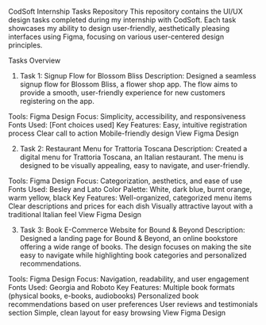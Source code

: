 CodSoft Internship Tasks Repository
This repository contains the UI/UX design tasks completed during my internship with CodSoft. Each task showcases my ability to design user-friendly, aesthetically pleasing interfaces using Figma, focusing on various user-centered design principles.

Tasks Overview
1. Task 1: Signup Flow for Blossom Bliss
Description:
Designed a seamless signup flow for Blossom Bliss, a flower shop app. The flow aims to provide a smooth, user-friendly experience for new customers registering on the app.

Tools: Figma
Design Focus: Simplicity, accessibility, and responsiveness
Fonts Used: [Font choices used]
Key Features:
Easy, intuitive registration process
Clear call to action
Mobile-friendly design
View Figma Design

2. Task 2: Restaurant Menu for Trattoria Toscana
Description:
Created a digital menu for Trattoria Toscana, an Italian restaurant. The menu is designed to be visually appealing, easy to navigate, and user-friendly.

Tools: Figma
Design Focus: Categorization, aesthetics, and ease of use
Fonts Used: Besley and Lato
Color Palette: White, dark blue, burnt orange, warm yellow, black
Key Features:
Well-organized, categorized menu items
Clear descriptions and prices for each dish
Visually attractive layout with a traditional Italian feel
View Figma Design

3. Task 3: Book E-Commerce Website for Bound & Beyond
Description:
Designed a landing page for Bound & Beyond, an online bookstore offering a wide range of books. The design focuses on making the site easy to navigate while highlighting book categories and personalized recommendations.

Tools: Figma
Design Focus: Navigation, readability, and user engagement
Fonts Used: Georgia and Roboto
Key Features:
Multiple book formats (physical books, e-books, audiobooks)
Personalized book recommendations based on user preferences
User reviews and testimonials section
Simple, clean layout for easy browsing
View Figma Design
